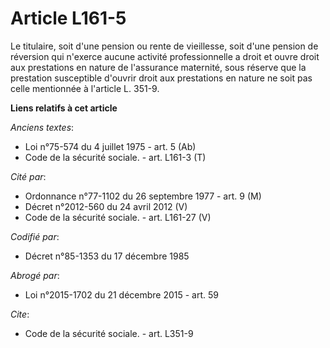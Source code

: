 # Article L161-5

Le titulaire, soit d'une pension ou rente de vieillesse, soit d'une pension de réversion qui n'exerce aucune activité
professionnelle a droit et ouvre droit aux prestations en nature de l'assurance maternité, sous réserve que la prestation
susceptible d'ouvrir droit aux prestations en nature ne soit pas celle mentionnée à l'article L. 351-9.

**Liens relatifs à cet article**

_Anciens textes_:

  - Loi n°75-574 du 4 juillet 1975 - art. 5 (Ab)
  - Code de la sécurité sociale. - art. L161-3 (T)

_Cité par_:

  - Ordonnance n°77-1102 du 26 septembre 1977 - art. 9 (M)
  - Décret n°2012-560 du 24 avril 2012 (V)
  - Code de la sécurité sociale. - art. L161-27 (V)

_Codifié par_:

  - Décret n°85-1353 du 17 décembre 1985

_Abrogé par_:

  - Loi n°2015-1702 du 21 décembre 2015 - art. 59

_Cite_:

  - Code de la sécurité sociale. - art. L351-9
